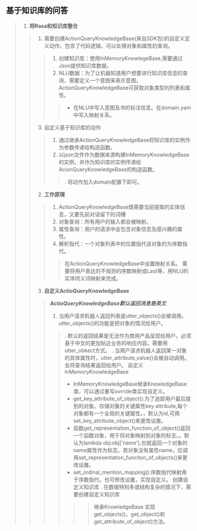 ## 基于知识库的问答 ##
>1. **将Rasa和知识库整合**
>>1. 需要创建ActionQueryKnowledgeBase(来自SDK包)的自定义定义动作。包含了代码逻辑，可以处理对象和属性的查询。
>>>1. 创建知识库：使用InMemoryKnowlegeBase,需要通过Json提供知识库数据。
>>>2. NLU数据：为了让机器知道用户想要进行知识库信息的查询，需要定义一个意图来表示意图。ActionQueryKnowledgeBase可获取对象类型的列表和属性。
>>>>+ 在NLU中写入意图及书的标注信息。在domain.yam中写入映射关系。
>>3. 自定义基于知识库的动作
>>>1. 通过继承ActionQueryKnowledgeBase将知识库的实例作为参数传递给构造函数。
>>>2. 以json文件作为数据来源构建InMemoryKnowledgeBase的实例，并作为知识库的实例传递给AcionQueryKnowledgeBase的构造函数。
>>>>. 将动作加入domain配置下即可。
>>2. **工作原理**
>>>1. ActionQueryKnowledgeBase既需要当前提取的实体信息，又要先前对话留下的词槽
>>>2. 对象查询：所有用户的输入都会被映射。
>>>3. 属性查询：用户的请求中会包含对象信息及感兴趣的属性。
>>>4. 解析指代：一个对象列表中的位置指代该对象的为序数指代。
>>>> 在ActionQueryKnowledgeBase中设置映射关系。
>>>> 需要将用户表达的不规则的序数映射成Last等，用NLU的实体同义词映射来完成。
>>3. **自定义ActioQueryKnowledgeBase**
>>> ***ActioQueryKnowledgeBase默认返回消息是英文***
>>>1. 当用户请求机器人返回列表是utter_objects()会被调用。utter_objects()的功能是把对象的情况给用户。
>>>>. 默认的返回结果是无法作为商用产品呈现给用户。必须基于中文的更加贴近业务的响应内容。需要用utter_obkect方式。
>>>>. 当用户请求机器人返回某一对象的具体属性时，utter_attribute_value()会被自动调用。会将查询结果返回给用户。
>>> 自定义InMemoryKnowledgeBase
>>>>- InMemoryKnowledgeBase继承KnowledgeBase类，可以通过重写ovrride类实现自定义。
>>>>- get_key_attribute_of_object():为了追踪用户最后提到的对象。存储对象的关键属性key attribute,每个对象都有一个全局的关键属性。，默认为id,可用set_key_attribute_object()来更改设置。
>>>>- 函数get_representation_function_of_object()返回一个函数对象，用于将对象映射到对象的标志。。默认为lambda obj:obj['name'],也就返回一个对象的name属性作为标志。若对象没有属性name，应调用set_representation_funciton_of_objects()来更改设置。
>>>>- set_ordinal_mention_mapping():序数指代映射用于序数指代。也可修改设置，实现自定义。
>>> 创建自定义知识库
>>>>. 在数据特别多或结构复杂的情况下，需要创建自定义知识库
>>>>>> 继承KnowledgeBase
>>>>>> 实现get_objects()，get_object()和get_attribute_of_object()方法。
